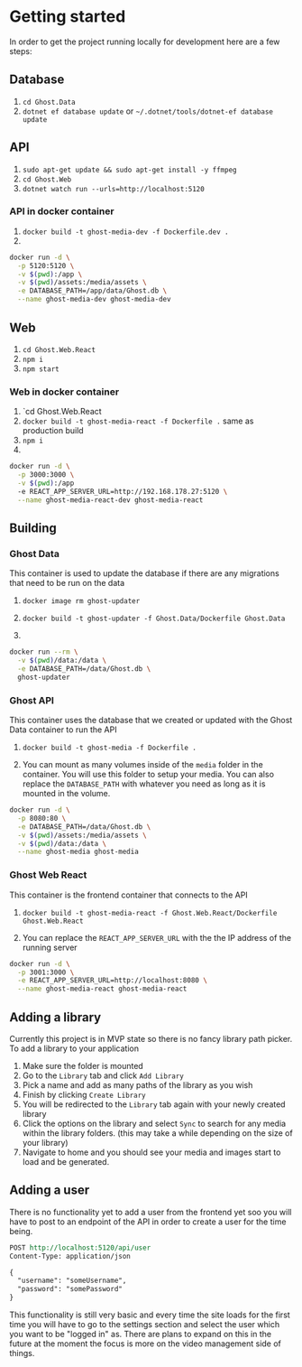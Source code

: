 # Getting started

In order to get the project running locally for development here are a few steps:

## Database

1. `cd Ghost.Data`
1. `dotnet ef database update` or `~/.dotnet/tools/dotnet-ef database update`

## API

1. `sudo apt-get update && sudo apt-get install -y ffmpeg`
1. `cd Ghost.Web`
1. `dotnet watch run --urls=http://localhost:5120`

### API in docker container

1. `docker build -t ghost-media-dev -f Dockerfile.dev .`
1.

```bash
docker run -d \
  -p 5120:5120 \
  -v $(pwd):/app \
  -v $(pwd)/assets:/media/assets \
  -e DATABASE_PATH=/app/data/Ghost.db \
  --name ghost-media-dev ghost-media-dev
```

## Web

1. `cd Ghost.Web.React`
1. `npm i`
1. `npm start`

### Web in docker container

1. `cd Ghost.Web.React
1. `docker build -t ghost-media-react -f Dockerfile .` same as production build
1. `npm i`
1.

```bash
docker run -d \
  -p 3000:3000 \
  -v $(pwd):/app
  -e REACT_APP_SERVER_URL=http://192.168.178.27:5120 \
  --name ghost-media-react-dev ghost-media-react
```

## Building

### Ghost Data

This container is used to update the database if there are any migrations that need to be run on the data

1. `docker image rm ghost-updater`

1. `docker build -t ghost-updater -f Ghost.Data/Dockerfile Ghost.Data`

1.

```bash
docker run --rm \
  -v $(pwd)/data:/data \
  -e DATABASE_PATH=/data/Ghost.db \
  ghost-updater
```

### Ghost API

This container uses the database that we created or updated with the Ghost Data container to run the API

1. `docker build -t ghost-media -f Dockerfile .`

1. You can mount as many volumes inside of the `media` folder in the container. You will use this folder to setup your media.
   You can also replace the `DATABASE_PATH` with whatever you need as long as it is mounted in the volume.

```bash
docker run -d \
  -p 8080:80 \
  -e DATABASE_PATH=/data/Ghost.db \
  -v $(pwd)/assets:/media/assets \
  -v $(pwd)/data:/data \
  --name ghost-media ghost-media
```

### Ghost Web React

This container is the frontend container that connects to the API

1. `docker build -t ghost-media-react -f Ghost.Web.React/Dockerfile Ghost.Web.React`

1. You can replace the `REACT_APP_SERVER_URL` with the the IP address of the running server

```bash
docker run -d \
  -p 3001:3000 \
  -e REACT_APP_SERVER_URL=http://localhost:8080 \
  --name ghost-media-react ghost-media-react
```

## Adding a library

Currently this project is in MVP state so there is no fancy library path picker.
To add a library to your application

1. Make sure the folder is mounted
1. Go to the `Library` tab and click `Add Library`
1. Pick a name and add as many paths of the library as you wish
1. Finish by clicking `Create Library`
1. You will be redirected to the `Library` tab again with your newly created library
1. Click the options on the library and select `Sync` to search for any media within the library folders. (this may take a while depending on the size of your library)
1. Navigate to home and you should see your media and images start to load and be generated.

## Adding a user

There is no functionality yet to add a user from the frontend yet soo you will have to post to an endpoint of the API in order to create a user for the time being.

```rest
POST http://localhost:5120/api/user
Content-Type: application/json

{
  "username": "someUsername",
  "password": "somePassword"
}
```

This functionality is still very basic and every time the site loads for the first time you will have to go to the settings section and select the user which you want to be "logged in" as. There are plans to expand on this in the future at the moment the focus is more on the video management side of things.
